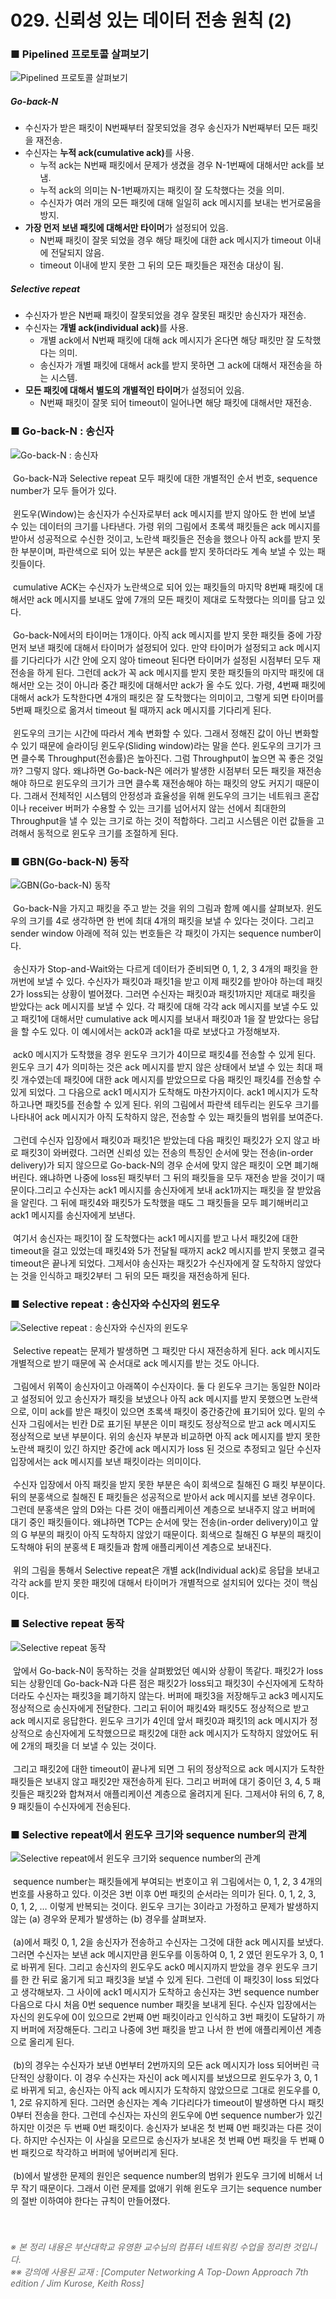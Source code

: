 ﻿# 029. 신뢰성 있는 데이터 전송 원칙 (2)
### ■ Pipelined 프로토콜 살펴보기
![Pipelined 프로토콜 살펴보기]( https://raw.githubusercontent.com/taechacode/ComputerScienceRepository/master/Computer%20Network/images/CN_029_01.PNG)
##### Go-back-N
<ul>
<li>수신자가 받은 패킷이 N번째부터 잘못되었을 경우 송신자가 N번째부터 모든 패킷을 재전송.</li>
<li>수신자는 <strong>누적 ack(cumulative ack)</strong>를 사용.
<ul>
<li>누적 ack는 N번째 패킷에서 문제가 생겼을 경우 N-1번째에 대해서만 ack를 보냄.</li>
<li>누적 ack의 의미는 N-1번째까지는 패킷이 잘 도착했다는 것을 의미.</li>
<li>수신자가 여러 개의 모든 패킷에 대해 일일히 ack 메시지를 보내는 번거로움을 방지.</li>
</ul>
</li>
<li><strong>가장 먼저 보낸 패킷에 대해서만 타이머</strong>가 설정되어 있음.
<ul>
<li>N번째 패킷이 잘못 되었을 경우 해당 패킷에 대한 ack 메시지가 timeout 이내에 전달되지 않음.</li>
<li>timeout 이내에 받지 못한 그 뒤의 모든 패킷들은 재전송 대상이 됨.</li>
</ul>
</li>
</ul>

##### Selective repeat
<ul>
<li>수신자가 받은 N번째 패킷이 잘못되었을 경우 잘못된 패킷만 송신자가 재전송.</li>
<li>수신자는 <strong>개별 ack(individual ack)</strong>를 사용.
<ul>
<li>개별 ack에서 N번째 패킷에 대해 ack 메시지가 온다면 해당 패킷만 잘 도착했다는 의미.</li>
<li>송신자가 개별 패킷에 대해서 ack를 받지 못하면 그 ack에 대해서 재전송을 하는 시스템.</li>
</ul>
</li>
<li><strong>모든 패킷에 대해서 별도의 개별적인 타이머</strong>가 설정되어 있음.
<ul>
<li>N번째 패킷이 잘못 되어 timeout이 일어나면 해당 패킷에 대해서만 재전송.</li>
</ul>
</li>
</ul>

### ■ Go-back-N : 송신자
![Go-back-N : 송신자]( https://raw.githubusercontent.com/taechacode/ComputerScienceRepository/master/Computer%20Network/images/CN_029_02.PNG)
<br><br>
&nbsp;Go-back-N과 Selective repeat 모두 패킷에 대한 개별적인 순서 번호, sequence number가 모두 들어가 있다.
<br><br>
&nbsp;윈도우(Window)는 송신자가 수신자로부터 ack 메시지를 받지 않아도 한 번에 보낼 수 있는 데이터의 크기를 나타낸다. 가령 위의 그림에서 초록색 패킷들은 ack 메시지를 받아서 성공적으로 수신한 것이고, 노란색 패킷들은 전송을 했으나 아직 ack를 받지 못한 부분이며, 파란색으로 되어 있는 부분은 ack를 받지 못하더라도 계속 보낼 수 있는 패킷들이다.
<br><br>
&nbsp;cumulative ACK는 수신자가 노란색으로 되어 있는 패킷들의 마지막 8번째 패킷에 대해서만 ack 메시지를 보내도 앞에 7개의 모든 패킷이 제대로 도착했다는 의미를 담고 있다.
<br><br>
&nbsp;Go-back-N에서의 타이머는 1개이다. 아직 ack 메시지를 받지 못한 패킷들 중에 가장 먼저 보낸 패킷에 대해서 타이머가 설정되어 있다. 만약 타이머가 설정되고 ack 메시지를 기다리다가 시간 안에 오지 않아 timeout 된다면 타이머가 설정된 시점부터 모두 재전송을 하게 된다. 그런데 ack가 꼭 ack 메시지를 받지 못한 패킷들의 마지막 패킷에 대해서만 오는 것이 아니라 중간 패킷에 대해서만 ack가 올 수도 있다. 가령, 4번째 패킷에 대해서 ack가 도착한다면 4개의 패킷은 잘 도착했다는 의미이고, 그렇게 되면 타이머를 5번째 패킷으로 옮겨서 timeout 될 때까지 ack 메시지를 기다리게 된다.
<br><br>
&nbsp;윈도우의 크기는 시간에 따라서 계속 변화할 수 있다. 그래서 정해진 값이 아닌 변화할 수 있기 때문에 슬라이딩 윈도우(Sliding window)라는 말을 쓴다. 윈도우의 크기가 크면 클수록 Throughput(전송률)은 높아진다. 그럼 Throughput이 높으면 꼭 좋은 것일까? 그렇지 않다. 왜냐하면 Go-back-N은 에러가 발생한 시점부터 모든 패킷을 재전송 해야 하므로 윈도우의 크기가 크면 클수록 재전송해야 하는 패킷의 양도 커지기 때문이다. 그래서 전체적인 시스템의 안정성과 효율성을 위해 윈도우의 크기는 네트워크 혼잡이나 receiver 버퍼가 수용할 수 있는 크기를 넘어서지 않는 선에서 최대한의 Throughput을 낼 수 있는 크기로 하는 것이 적합하다. 그리고 시스템은 이런 값들을 고려해서 동적으로 윈도우 크기를 조절하게 된다.
<br>
### ■ GBN(Go-back-N) 동작
![GBN(Go-back-N) 동작]( https://raw.githubusercontent.com/taechacode/ComputerScienceRepository/master/Computer%20Network/images/CN_029_03.PNG)
<br><br>
&nbsp;Go-back-N을 가지고 패킷을 주고 받는 것을 위의 그림과 함께 예시를 살펴보자. 윈도우의 크기를 4로 생각하면 한 번에 최대 4개의 패킷을 보낼 수 있다는 것이다. 그리고 sender window 아래에 적혀 있는 번호들은 각 패킷이 가지는 sequence number이다. 
<br><br>
&nbsp;송신자가 Stop-and-Wait와는 다르게 데이터가 준비되면 0, 1, 2, 3 4개의 패킷을 한꺼번에 보낼 수 있다. 수신자가 패킷0과 패킷1을 받고 이제 패킷2를 받아야 하는데 패킷2가 loss되는 상황이 벌어졌다. 그러면 수신자는 패킷0과 패킷1까지만 제대로 패킷을 받았다는 ack 메시지를 보낼 수 있다. 각 패킷에 대해 각각 ack 메시지를 보낼 수도 있고 패킷1에 대해서만 cumulative ack 메시지를 보내서 패킷0과 1을 잘 받았다는 응답을 할 수도 있다. 이 예시에서는 ack0과 ack1을 따로 보냈다고 가정해보자.
<br><br>
&nbsp;ack0 메시지가 도착했을 경우 윈도우 크기가 4이므로 패킷4를 전송할 수 있게 된다. 윈도우 크기 4가 의미하는 것은 ack 메시지를 받지 않은 상태에서 보낼 수 있는 최대 패킷 개수였는데 패킷0에 대한 ack 메시지를 받았으므로 다음 패킷인 패킷4를 전송할 수 있게 되었다. 그 다음으로 ack1 메시지가 도착해도 마찬가지이다. ack1 메시지가 도착하고나면 패킷5를 전송할 수 있게 된다. 위의 그림에서 파란색 테두리는 윈도우 크기를 나타내어 ack 메시지가 아직 도착하지 않은, 전송할 수 있는 패킷들의 범위를 보여준다.
<br><br>
&nbsp;그런데 수신자 입장에서 패킷0과 패킷1은 받았는데 다음 패킷인 패킷2가 오지 않고 바로 패킷3이 와버렸다. 그러면 신뢰성 있는 전송의 특징인 순서에 맞는 전송(in-order delivery)가 되지 않으므로 Go-back-N의 경우 순서에 맞지 않은 패킷이 오면 폐기해버린다. 왜냐하면 나중에 loss된 패킷부터 그 뒤의 패킷들을 모두 재전송 받을 것이기 때문이다.그리고 수신자는 ack1 메시지를 송신자에게 보내 ack1까지는 패킷을 잘 받았음을 알린다. 그 뒤에 패킷4와 패킷5가 도착했을 때도 그 패킷들을 모두 폐기해버리고 ack1 메시지를 송신자에게 보낸다.
<br><br>
&nbsp;여기서 송신자는 패킷1이 잘 도착했다는 ack1 메시지를 받고 나서 패킷2에 대한 timeout을 걸고 있었는데 패킷4와 5가 전달될 때까지 ack2 메시지를 받지 못했고 결국 timeout은 끝나게 되었다. 그제서야 송신자는 패킷2가 수신자에게 잘 도착하지 않았다는 것을 인식하고 패킷2부터 그 뒤의 모든 패킷을 재전송하게 된다.
<br>
### ■ Selective repeat : 송신자와 수신자의 윈도우
![Selective repeat : 송신자와 수신자의 윈도우]( https://raw.githubusercontent.com/taechacode/ComputerScienceRepository/master/Computer%20Network/images/CN_029_04.PNG) 
<br><br>
&nbsp;Selective repeat는 문제가 발생하면 그 패킷만 다시 재전송하게 된다. ack 메시지도 개별적으로 받기 때문에 꼭 순서대로 ack 메시지를 받는 것도 아니다.
<br><br>
&nbsp;그림에서 위쪽이 송신자이고 아래쪽이 수신자이다. 둘 다 윈도우 크기는 동일한 N이라고 설정되어 있고 송신자가 패킷을 보냈으나 아직 ack 메시지를 받지 못했으면 노란색으로, 이미 ack를 받은 패킷이 있으면 초록색 패킷이 중간중간에 표기되어 있다. 밑의 수신자 그림에서는 빈칸 D로 표기된 부분은 이미 패킷도 정상적으로 받고 ack 메시지도 정상적으로 보낸 부분이다. 위의 송신자 부분과 비교하면 아직 ack 메시지를 받지 못한 노란색 패킷이 있긴 하지만 중간에 ack 메시지가 loss 된 것으로 추정되고 일단 수신자 입장에서는 ack 메시지를 보낸 패킷이라는 의미이다.
<br><br>
&nbsp;수신자 입장에서 아직 패킷을 받지 못한 부분은 속이 회색으로 칠해진 G 패킷 부분이다. 뒤의 분홍색으로 칠해진 E 패킷들은 성공적으로 받아서 ack 메시지를 보낸 경우이다. 그런데 분홍색은 앞의 D와는 다른 것이 애플리케이션 계층으로 보내주지 않고 버퍼에 대기 중인 패킷들이다. 왜냐하면 TCP는 순서에 맞는 전송(in-order delivery)이고 앞의 G 부분의 패킷이 아직 도착하지 않았기 때문이다. 회색으로 칠해진 G 부분의 패킷이 도착해야 뒤의 분홍색 E 패킷들과 함께 애플리케이션 계층으로 보내진다.
<br><br>
&nbsp;위의 그림을 통해서 Selective repeat은 개별 ack(Individual ack)로 응답을 보내고 각각 ack를 받지 못한 패킷에 대해서 타이머가 개별적으로 설치되어 있다는 것이 핵심이다.
<br>
### ■ Selective repeat 동작
![Selective repeat 동작]( https://raw.githubusercontent.com/taechacode/ComputerScienceRepository/master/Computer%20Network/images/CN_029_05.PNG)
<br><br>
&nbsp;앞에서 Go-back-N이 동작하는 것을 살펴봤었던 예시와 상황이 똑같다. 패킷2가 loss되는 상황인데 Go-back-N과 다른 점은 패킷2가 loss되고 패킷3이 수신자에게 도착하더라도 수신자는 패킷3을 폐기하지 않는다. 버퍼에 패킷3을 저장해두고 ack3 메시지도 정상적으로 송신자에게 전달한다. 그리고 뒤이어 패킷4와 패킷5도 정상적으로 받고 ack 메시지로 응답한다. 윈도우 크기가 4인데 앞서 패킷0과 패킷1의 ack 메시지가 정상적으로 송신자에게 도착했으므로 패킷2에 대한 ack 메시지가 도착하지 않았어도 뒤에 2개의 패킷을 더 보낼 수 있는 것이다.
<br><br>
&nbsp;그리고 패킷2에 대한 timeout이 끝나게 되면 그 뒤의 정상적으로 ack 메시지가 도착한 패킷들은 보내지 않고 패킷2만 재전송하게 된다. 그리고 버퍼에 대기 중이던 3, 4, 5 패킷들은 패킷2와 합쳐져서 애플리케이션 계층으로 올려지게 된다. 그제서야 뒤의 6, 7, 8, 9 패킷들이 수신자에게 전송된다.
<br>
### ■ Selective repeat에서 윈도우 크기와 sequence number의 관계
![Selective repeat에서 윈도우 크기와 sequence number의 관계]( https://raw.githubusercontent.com/taechacode/ComputerScienceRepository/master/Computer%20Network/images/CN_029_06.PNG)
<br><br>
&nbsp;sequence number는 패킷들에게 부여되는 번호이고 위 그림에서는 0, 1, 2, 3 4개의 번호를 사용하고 있다. 이것은 3번 이후 0번 패킷의 순서라는 의미가 된다. 0, 1, 2, 3, 0, 1, 2, … 이렇게 반복되는 것이다. 윈도우 크기는 3이라고 가정하고 문제가 발생하지 않는 (a) 경우와 문제가 발생하는 (b) 경우를 살펴보자.
<br><br>
&nbsp;(a)에서 패킷 0, 1, 2을 송신자가 전송하고 수신자는 그것에 대한 ack 메시지를 보냈다. 그러면 수신자는 보낸 ack 메시지만큼 윈도우를 이동하여 0, 1, 2 였던 윈도우가 3, 0, 1로 바뀌게 된다. 그리고 송신자의 윈도우도 ack0 메시지까지 받았을 경우 윈도우 크기를 한 칸 뒤로 옮기게 되고 패킷3을 보낼 수 있게 된다. 그런데 이 패킷3이 loss 되었다고 생각해보자. 그 사이에 ack1 메시지가 도착하고 송신자는 3번 sequence number 다음으로 다시 처음 0번 sequence number 패킷을 보내게 된다. 수신자 입장에서는 자신의 윈도우에 0이 있으므로 2번째 0번 패킷이라고 인식하고 3번 패킷이 도달하기 까지 버퍼에 저장해둔다. 그리고 나중에 3번 패킷을 받고 나서 한 번에 애플리케이션 계층으로 올리게 된다.
<br><br>
&nbsp;(b)의 경우는 수신자가 보낸 0번부터 2번까지의 모든 ack 메시지가 loss 되어버린 극단적인 상황이다. 이 경우 수신자는 자신이 ack 메시지를 보냈으므로 윈도우가 3, 0, 1로 바뀌게 되고, 송신자는 아직 ack 메시지가 도착하지 않았으므로 그대로 윈도우를 0, 1, 2로 유지하게 된다. 그러면 송신자는 계속 기다리다가 timeout이 발생하면 다시 패킷0부터 전송을 한다. 그런데 수신자는 자신의 윈도우에 0번 sequence number가 있긴 하지만 이것은 두 번째 0번 패킷이다. 송신자가 보내온 첫 번째 0번 패킷과는 다른 것이다. 하지만 수신자는 이 사실을 모르므로 송신자가 보내온 첫 번째 0번 패킷을 두 번째 0번 패킷으로 착각하고 버퍼에 넣어버리게 된다.
<br><br>
&nbsp;(b)에서 발생한 문제의 원인은 sequence number의 범위가 윈도우 크기에 비해서 너무 작기 때문이다. 그래서 이런 문제를 없애기 위해 윈도우 크기는 sequence number의 절반 이하여야 한다는 규칙이 만들어졌다.
<br><br><br>
###### <span style="color:#666666">※ 본 정리 내용은 부산대학교 유영환 교수님의 컴퓨터 네트워킹 수업을 정리한 것입니다.<br>※※ 강의에 사용된 교재 : [Computer Networking A Top-Down Approach 7th edition / Jim Kurose, Keith Ross]</span>
